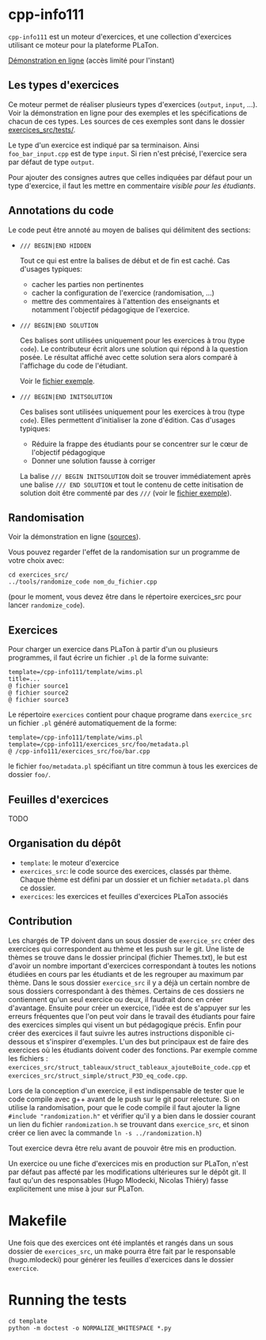 # cpp-info111

`cpp-info111` est un moteur d'exercices, et une collection d'exercices
utilisant ce moteur pour la plateforme PLaTon.

[Démonstration en ligne](https://ecampus.paris-saclay.fr/mod/lti/view.php?id=174435)
(accès limité pour l'instant)

## Les types d'exercices

Ce moteur permet de réaliser plusieurs types d'exercices (`output`,
`input`, ...). Voir la démonstration en ligne pour des exemples et les
spécifications de chacun de ces types. Les sources de ces exemples
sont dans le dossier [exercices_src/tests/](exercices_src/tests/).

Le type d'un exercice est indiqué par sa terminaison. Ainsi
`foo_bar_input.cpp` est de type `input`. Si rien n'est précisé,
l'exercice sera par défaut de type `output`.

Pour ajouter des consignes autres que celles indiquées par défaut pour
un type d'exercice, il faut les mettre en commentaire *visible pour
les étudiants*.

## Annotations du code

Le code peut être annoté au moyen de balises qui délimitent des
sections:

-   `/// BEGIN|END HIDDEN`

	Tout ce qui est entre la balises de début et de fin est caché.
    Cas d'usages typiques:

    - cacher les parties non pertinentes
    - cacher la configuration de l'exercice (randomisation, ...)
    - mettre des commentaires à l'attention des enseignants et
      notamment l'objectif pédagogique de l'exercice.

-   `/// BEGIN|END SOLUTION`

	Ces balises sont utilisées uniquement pour les exercices à trou
	(type `code`). Le contributeur écrit alors une solution qui répond
	à la question posée. Le résultat affiché avec cette solution sera
	alors comparé à l'affichage du code de l'étudiant.

	Voir le [fichier exemple](`exercices_src/tests/test_code.cpp`).

-   `/// BEGIN|END INITSOLUTION`

	Ces balises sont utilisées uniquement pour les exercices à trou
	(type `code`). Elles permettent d'initialiser la zone d'édition.
    Cas d'usages typiques:

    - Réduire la frappe des étudiants pour se concentrer sur le cœur
      de l'objectif pédagogique
    - Donner une solution fausse à corriger

    La balise `/// BEGIN INITSOLUTION` doit se trouver immédiatement
	après une balise `/// END SOLUTION` et tout le contenu de cette
	initisation de solution doit être commenté par des `///` (voir le
	[fichier exemple](`exercices_src/tests/test_code.cpp`)).

## Randomisation

Voir la démonstration en ligne ([sources](demo/demo_randomization.pl)).

Vous pouvez regarder l'effet de la randomisation sur un programme de
votre choix avec:

    cd exercices_src/
    ../tools/randomize_code nom_du_fichier.cpp

(pour le moment, vous devez être dans le répertoire exercices_src pour
lancer `randomize_code`).

## Exercices

Pour charger un exercice dans PLaTon à partir d'un ou plusieurs
programmes, il faut écrire un fichier `.pl` de la forme suivante:

    template=/cpp-info111/template/wims.pl
    title=...
    @ fichier source1
    @ fichier source2
    @ fichier source3

Le répertoire `exercices` contient pour chaque programe dans
`exercice_src` un fichier `.pl` généré automatiquement de la forme:

    template=/cpp-info111/template/wims.pl
    template=/cpp-info111/exercices_src/foo/metadata.pl
    @ /cpp-info111/exercices_src/foo/bar.cpp

le fichier `foo/metadata.pl` spécifiant un titre commun à tous les
exercices de dossier `foo/`.

## Feuilles d'exercices

TODO

## Organisation du dépôt

- `template`: le moteur d'exercice
- `exercices_src`: le code source des exercices, classés par thème.
   Chaque thème est défini par un dossier et un fichier `metadata.pl`
   dans ce dossier.
- `exercices`: les exercices et feuilles d'exercices PLaTon associés

## Contribution

Les chargés de TP doivent dans un sous dossier de `exercice_src` créer des exercices qui correspondent au thème et les push sur le git.
Une liste de thèmes se trouve dans le dossier principal (fichier Themes.txt), le but est d'avoir un nombre important d'exercices correspondant à toutes les notions étudiées en cours par les étudiants et de les regrouper au maximum par thème. Dans le sous dossier `exercice_src` il y a déjà un certain nombre de sous dossiers correspondant à des thèmes. Certains de ces dossiers ne contiennent qu'un seul exercice ou deux, il faudrait donc en créer d'avantage. Ensuite pour créer un exercice, l'idée est de s'appuyer sur les erreurs fréquentes que l'on peut voir dans le travail des étudiants pour faire des exercices simples qui visent un but pédagogique précis.
Enfin pour créer des exercices il faut suivre les autres instructions disponible ci-dessous et s'inspirer d'exemples. L'un des but principaux est de faire des exercices où les étudiants doivent coder des fonctions. Par exemple comme les fichiers : `exercices_src/struct_tableaux/struct_tableaux_ajouteBoite_code.cpp` et `exercices_src/struct_simple/struct_P3D_eq_code.cpp`.

Lors de la conception d'un exercice, il est indispensable de tester
que le code compile avec g++ avant de le push sur le git pour
relecture. Si on utilise la randomisation, pour que le code compile il
faut ajouter la ligne `#include "randomization.h"` et vérifier qu'il y
a bien dans le dossier courant un lien du fichier `randomization.h` se
trouvant dans `exercice_src`, et sinon créer ce lien avec la commande
`ln -s ../randomization.h`)

Tout exercice devra être relu avant de pouvoir être mis en production.

Un exercice ou une fiche d'exercices mis en production sur PLaTon,
n'est par défaut pas affecté par les modifications ultérieures sur le
dépôt git. Il faut qu'un des responsables (Hugo Mlodecki, Nicolas
Thiéry) fasse explicitement une mise à jour sur PLaTon.

# Makefile

Une fois que des exercices ont été implantés et rangés dans un sous dossier de `exercices_src`, un make pourra être fait par le responsable (hugo.mlodecki) pour générer les feuilles d'exercices dans le dossier `exercice`.

# Running the tests

    cd template
    python -m doctest -o NORMALIZE_WHITESPACE *.py
